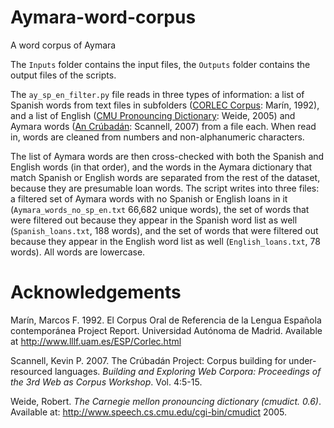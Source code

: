 # Aymara-word-corpus
A word corpus of Aymara

The ```Inputs``` folder contains the input files, the ```Outputs``` folder contains the output files of the scripts.

The ```ay_sp_en_filter.py``` file reads in three types of information: a list of Spanish words from text files in subfolders ([CORLEC Corpus](http://www.lllf.uam.es/ESP/Corlec.html): Marín, 1992), and a list of English ([CMU Pronouncing Dictionary](http://www.speech.cs.cmu.edu/cgi-bin/cmudict): Weide, 2005) and Aymara words ([An Crúbadán](http://crubadan.org/languages/ay): Scannell, 2007) from a file each. When read in, words are cleaned from numbers and non-alphanumeric characters.

The list of Aymara words are then cross-checked with both the Spanish and English words (in that order), and the words in the Aymara dictionary that match Spanish or English words are separated from the rest of the dataset, because they are presumable loan words. The script writes into three files: a filtered set of Aymara words with no Spanish or English loans in it (```Aymara_words_no_sp_en.txt``` 66,682 unique words), the set of words that were filtered out because they appear in the Spanish word list as well (```Spanish_loans.txt```, 188 words), and the set of words that were filtered out because they appear in the English word list as well (```English_loans.txt```, 78 words). All words are lowercase.



# Acknowledgements
Marín, Marcos F. 1992. El Corpus Oral de Referencia de la Lengua Española contemporánea Project Report. Universidad Autónoma de Madrid. Available at <http://www.lllf.uam.es/ESP/Corlec.html> 

Scannell, Kevin P. 2007. The Crúbadán Project: Corpus building for under-resourced languages. _Building and Exploring Web Corpora: Proceedings of the 3rd Web as Corpus Workshop_. Vol. 4:5-15.

Weide, Robert. _The Carnegie mellon pronouncing dictionary (cmudict. 0.6)_. Available at:  <http://www.speech.cs.cmu.edu/cgi-bin/cmudict> 2005.
